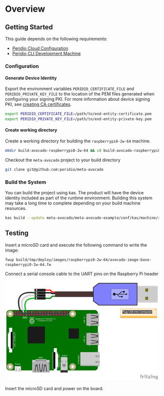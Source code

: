 # Overview

## Getting Started

This guide depends on the following requirements:

* [Peridio Cloud Configuration](/integration/linux/overview#peridio-cloud-requirements)
* [Peridio CLI Development Machine](/integration/linux/overview#development-machine-requirements)

### Configuration

#### Generate Device Identity

Export the environment variables `PERIDIO_CERTIFICATE_FILE` and `PERIDIO_PRIVATE_KEY_FILE` to the location of the PEM files generated when configuring your signing PKI. For more information about device signing PKI, see [creating CA certificates](/platform/guides/creating-x509-certificates-with-openssl).

```bash
export PERIDIO_CERTIFICATE_FILE=/path/to/end-entity-certificate.pem
export PERIDIO_PRIVATE_KEY_FILE=/path/to/end-entity-private-key.pem
```

#### Create working directory

Create a working directory for building the `raspberrypi0-2w-64` machine.

```bash
mkdir build-avocado-raspberrypi0-2w-64 && cd build-avocado-raspberrypi0-2w-64
```

Checkout the `meta-avocado` project to your build directory

```bash
git clone git@github.com:peridio/meta-avocado
```

### Build the System

You can build the project using kas. The product will have the device identity included as part of the runtime environment. Building this system may take a long time to complete depending on your build machine resources.

```bash
kas build --update meta-avocado/meta-avocado-example/conf/kas/machine/raspberrypi0-2w-64.yml
```

## Testing

Insert a microSD card and execute the following command to write the image:

```shell
fwup build/tmp/deploy/images/raspberrypi0-2w-64/avocado-image-base-raspberrypi0-2w-64.fw
```

Connect a serial console cable to the UART pins on the Raspberry Pi header

<img src="/img/integration/linux/reference-designs/raspberry-pi-serial-cable-connection.png" />

Insert the microSD card and power on the board.